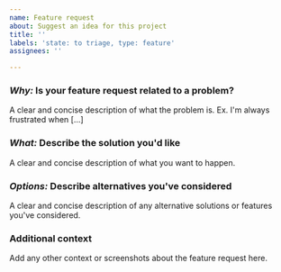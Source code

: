 ```yaml
---
name: Feature request
about: Suggest an idea for this project
title: ''
labels: 'state: to triage, type: feature'
assignees: ''

---
```


### _Why:_ Is your feature request related to a problem?
A clear and concise description of what the problem is. Ex. I'm always frustrated when [...]

### _What:_ Describe the solution you'd like
A clear and concise description of what you want to happen.

### _Options:_ Describe alternatives you've considered
A clear and concise description of any alternative solutions or features you've considered.

### Additional context
Add any other context or screenshots about the feature request here.
